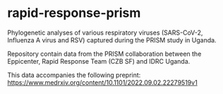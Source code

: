 # rapid-response-prism

Phylogenetic analyses of various respiratory viruses (SARS-CoV-2, Influenza A virus and RSV) captured during the PRISM study in Uganda.

Repository contain data from the PRISM collaboration between the Eppicenter, Rapid Response Team (CZB SF) and IDRC Uganda. 

This data accompanies the following preprint:
https://www.medrxiv.org/content/10.1101/2022.09.02.22279519v1

